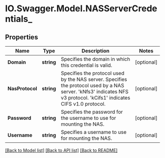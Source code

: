# IO.Swagger.Model.NASServerCredentials_
## Properties

Name | Type | Description | Notes
------------ | ------------- | ------------- | -------------
**Domain** | **string** | Specifies the domain in which this credential is valid. | [optional] 
**NasProtocol** | **string** | Specifies the protocol used by the NAS server. Specifies the protocol used by a NAS server. &#39;kNfs3&#39; indicates NFS v3 protocol. &#39;kCifs1&#39; indicates CIFS v1.0 protocol. | [optional] 
**Password** | **string** | Specifies the password for the username to use for mounting the NAS. | [optional] 
**Username** | **string** | Specifies a username to use for mounting the NAS. | [optional] 

[[Back to Model list]](../README.md#documentation-for-models) [[Back to API list]](../README.md#documentation-for-api-endpoints) [[Back to README]](../README.md)

